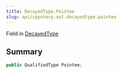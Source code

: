 ```yaml
---
title: DecayedType.Pointee
slug: api/cppsharp.ast.decayedtype.pointee
---
```

Field in [DecayedType](/api/cppsharp/ast/decayedtype)

## Summary



```csharp
public QualifiedType Pointee;
```

